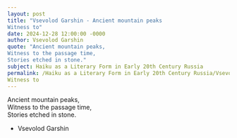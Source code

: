 ```yaml
---
layout: post
title: "Vsevolod Garshin - Ancient mountain peaks  
Witness to"
date: 2024-12-28 12:00:00 -0000
author: Vsevolod Garshin
quote: "Ancient mountain peaks,  
Witness to the passage time,  
Stories etched in stone."
subject: Haiku as a Literary Form in Early 20th Century Russia
permalink: /Haiku as a Literary Form in Early 20th Century Russia/Vsevolod Garshin/Vsevolod Garshin - Ancient mountain peaks  
Witness to
---
```


Ancient mountain peaks,  
Witness to the passage time,  
Stories etched in stone.

- Vsevolod Garshin
